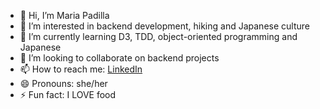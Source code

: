 - 👋 Hi, I’m Maria Padilla
- 👀 I’m interested in backend development, hiking and Japanese culture
- 🌱 I’m currently learning D3, TDD, object-oriented programming and Japanese
- 💞️ I’m looking to collaborate on backend projects 
- 📫 How to reach me: [LinkedIn](https://www.linkedin.com/in/maria-padilla-marcos/)
- 😄 Pronouns: she/her
- ⚡ Fun fact: I LOVE food

<!---
mpadillamarcos/mpadillamarcos is a ✨ special ✨ repository because its `README.md` (this file) appears on your GitHub profile.
You can click the Preview link to take a look at your changes.
--->
